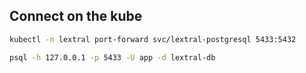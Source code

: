 
## Connect on the kube
```bash
kubectl -n lextral port-forward svc/lextral-postgresql 5433:5432
```

```bash
psql -h 127.0.0.1 -p 5433 -U app -d lextral-db
```
